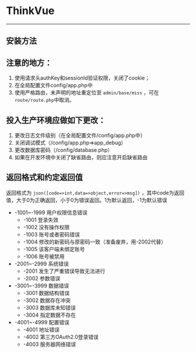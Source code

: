 # ThinkVue
--------------
## 安装方法



## 注意的地方：

1. 使用请求头authKey和sessionId验证权限，关闭了cookie；
2. 在全局配置文件config/app.php中
3. 使用严格路由，未声明的地址重定位至 `admin/base/miss` ，可在`route/route.php`中取消。

## 投入生产环境应做如下更改：

1. 更改日志文件级别（在全局配置文件/config/app.php中）
2. 关闭调试模式（/config/app.php=>app_debug）
3. 更改数据库密码（/config/database.php）
4. 如果在开发环境中关闭了缺省路由，则应注意开启缺省路由

## 返回格式和约定返回值

返回格式为 ` json([code=>int,data=>object,error=>msg]) ` ，其中code为返回值，大于0为正确返回，小于0为错误返回。1为默认返回，-1为默认错误
* -1001~-1999 用户权限信息错误
    + -1001 登录失效
    + -1002 没有操作权限
    + -1003 账号或者密码错误
    + -1004 修改的新密码与原密码一致（准备废弃，用-2002代替）
    + -1005 该客户端未绑定账号
    + -1006 账号被禁用
* -2001~-2999 系统错误
    + -2001 发生了严重错误导致无法进行
    + -2002 参数错误
* -3001~-3999 数据错误
    + -3001 数据结构错误
    + -3002 数据存在冲突
    + -3003 数据库未知错误
    + -3004 指定数据不存在
* -4001~-4999 配置错误
    + -4001 地址错误
    + -4002 第三方OAuth2.0登录错误
    + -4003 服务器网络错误